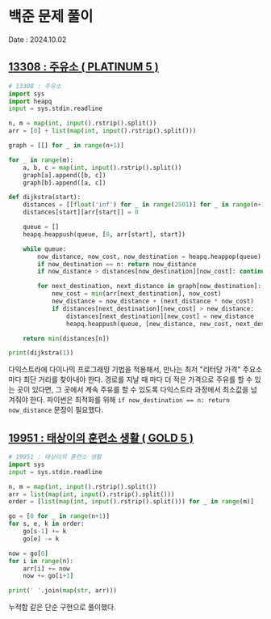 # 백준 문제 풀이
Date : 2024.10.02

## [13308 : 주유소 ( PLATINUM 5 )](https://www.acmicpc.net/problem/13308)
```py
# 13308 : 주유소
import sys
import heapq
input = sys.stdin.readline

n, m = map(int, input().rstrip().split())
arr = [0] + list(map(int, input().rstrip().split()))

graph = [[] for _ in range(n+1)]

for _ in range(m):
    a, b, c = map(int, input().rstrip().split())
    graph[a].append([b, c])
    graph[b].append([a, c])

def dijkstra(start):
    distances = [[float('inf') for _ in range(2501)] for _ in range(n+1)]
    distances[start][arr[start]] = 0

    queue = []
    heapq.heappush(queue, [0, arr[start], start])

    while queue:
        now_distance, now_cost, now_destination = heapq.heappop(queue)
        if now_destination == n: return now_distance
        if now_distance > distances[now_destination][now_cost]: continue

        for next_destination, next_distance in graph[now_destination]:
            new_cost = min(arr[next_destination], now_cost)
            new_distance = now_distance + (next_distance * now_cost)
            if distances[next_destination][new_cost] > new_distance:
                distances[next_destination][new_cost] = new_distance
                heapq.heappush(queue, [new_distance, new_cost, next_destination])

    return min(distances[n])

print(dijkstra(1))
```

다익스트라에 다이나믹 프로그래밍 기법을 적용해서, 만나는 최저 "리터당 가격" 주요소마다 최단 거리를 찾아내야 한다. 경로를 지날 때 마다 더 적은 가격으로 주유를 할 수 있는 곳이 있다면, 그 곳에서 계속 주유를 할 수 있도록 다익스트라 과정에서 최소값을 넘겨줘야 한다. 파이썬은 최적화를 위해 `if now_destination == n: return now_distance` 문장이 필요했다. 


## [19951 : 태상이의 훈련소 생활 ( GOLD 5 )](https://www.acmicpc.net/problem/19951)
```py
# 19951 : 태상이의 훈련소 생활
import sys
input = sys.stdin.readline

n, m = map(int, input().rstrip().split())
arr = list(map(int, input().rstrip().split()))
order = [list(map(int, input().rstrip().split())) for _ in range(m)]

go = [0 for _ in range(n+1)]
for s, e, k in order:
    go[s-1] += k
    go[e] -= k

now = go[0]
for i in range(n):
    arr[i] += now
    now += go[i+1]

print(' '.join(map(str, arr)))
```

누적합 같은 단순 구현으로 풀이했다.

